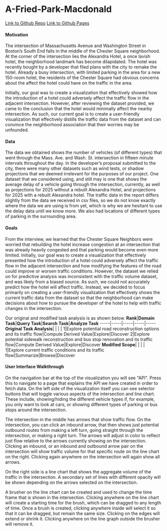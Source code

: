 # A-Fried-Park-Macdonald

[Link to Github Repo](https://github.ccs.neu.edu/DS4200-S19/A--Fried-Park-Macdonald.git)
[Link to Github Pages](https://pages.github.ccs.neu.edu/DS4200-S19/A--Fried-Park-Macdonald/)

#### Motivation

The intersection of Massachusetts Avenue and Washington Street in Boston’s South End falls in the middle of the Chester Square neighborhood. At the corner of the intersection lies the Alexandra Hotel, a once lavish hotel, the neighborhood landmark has become dilapidated. The hotel was recently bought by a developer that filed plans with the city to remake the hotel. Already a busy intersection, with limited parking in the area for a new 150-room hotel, the residents of the Chester Square had obvious concerns about the affect the hotel could have on the traffic in the area.

Initially, our goal was to create a visualization that effectively showed how the introduction of a hotel could adversely affect the traffic flow in the adjacent intersection. However, after reviewing the dataset provided, we came to the conclusion that the hotel would minimally affect the nearby intersection. As such, our current goal is to create a user-friendly visualization that effectively distills the traffic data from the dataset and can convince the neighborhood association that their worries may be unfounded.

#### Data

The data we obtained shows the number of vehicles (of different types) that went through the Mass. Ave. and Wash. St. intersection in fifteen minute intervals throughout the day. In the developer’s proposal submitted to the city, there were many other datasets such as wind tests, or shadow projections that we deemed irrelevant for the purposes of our project. One dataset that we considered using, and still may is one that shows the average delay of a vehicle going through the intersection, currently, as well as projections for 2025 without a rebuilt Alexandra Hotel, and projections for 2025 with a rebuilt Alexandra hotel. The traffic data in the report differs slightly from the data we received in csv files, so we do not know exactly where the data we are using is from yet, which is why we are hesitant to use the delay data until we know more. We also had locations of different types of parking in the surrounding area.

#### Goals

From the interview, we learned that the Chester Square Neighbors were worried that rebuilding the hotel increase congestion at an intersection that was already heavily congested and that parking would become even more limited. Initially, our goal was to create a visualization that effectively presented how the introduction of a hotel could adversely affect the traffic flow in the adjacent intersection and how modifying the features of the road could improve or worsen traffic conditions. However, the dataset we relied on for predictive analysis was inconsistent with the traffic volume dataset, and was likely from a biased source. As such, we could not accurately predict how the hotel will affect traffic. Instead, we decided to focus primarily on creating a user-friendly visualization that effectively shows the current traffic data from the dataset so that the neighborhood can make decisions about how to pursue the developer of the hotel to help with traffic changes in the intersection.

Our original and modified task analysis is as shown below.
**Rank**|**Domain Task**|**Query Task**|**Search Task**|**Analyze Task**
-----|-----|-----|-----|-----
**Original Task Analysis**| | | | 
1|Explore potential road reconstruction options and its traffic flow|Compute Derived Value|Explore|Discover
2|Explore potential sidewalk reconstruction and bus stop renovation and its traffic flow|Compute Derived Value|Explore|Discover
**Modified Scope**| | | | 
1|Explore current traffic conditions and its traffic flow|Summarize|Browse|Discover

#### User Interface Walkthrough

On the navigation bar at the top of the visualization you will see "API". Press this to navigate to a page that explains the API  we have created in order to fetch data.
On the left side of the visualization itself you can see selector buttons that will toggle various aspects of the intersection and line chart. These include, showing/hiding the different vehicle types if, for example, you only want to look at cars, or showing different types of parking or bus stops around the intersection.

The intersection in the middle has arrows that show traffic flow. On the intersection, you can click an inbound arrow, that then shows just potential outbound routes from making a left turn, going straight through the intersection, or making a right turn. The arrows will adjust in color to reflect just flow relative to the arrows currently showing on the intersection. Clicking an inbound, or an inbound and outbound arrow pair on the intersection will show traffic volume for that specific route on the line chart on the right. Clicking again anywhere on the intersection will again show all arrows.

On the right side is a line chart that shows the aggregate volume of the traffic in the intersection. A secondary set of lines with different opacity will be shown depending on the arrows selected on the intersection.

A brusher on the line chart can be created and used to change the time frame that is shown in the intersection. Clicking anywhere on the line chart will create a starting time for the brush, which can be dragged to any length of time. Once a brush is created, clicking anywhere inside will select it so that it can be dragged, but remain the same size. Clicking on the edges will extend or shrink it. Clicking anywhere on the line graph outside the brusher will remove it.
